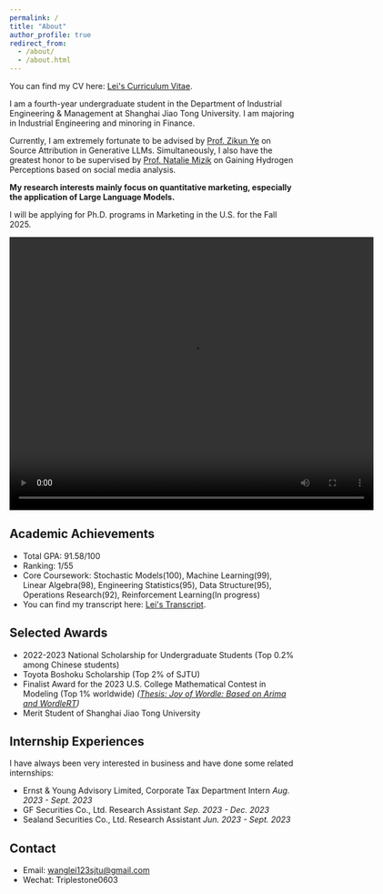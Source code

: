 ```yaml
---
permalink: /
title: "About"
author_profile: true
redirect_from: 
  - /about/
  - /about.html
---
```



You can find my CV here: [Lei's Curriculum Vitae](../Lei_CV_latex.pdf).

I am a fourth-year undergraduate student in the Department of Industrial Engineering & Management at Shanghai Jiao Tong University. I am majoring in Industrial Engineering and minoring in Finance.

Currently, I am extremely fortunate to be advised by [Prof. Zikun Ye](https://zikunye.com/) on Source Attribution in Generative LLMs. Simultaneously, I also have the greatest honor to be supervised by [Prof. Natalie Mizik](https://foster.uw.edu/faculty-research/directory/natalie-mizik/) on Gaining Hydrogen Perceptions based on social media analysis. 

**My research interests mainly focus on quantitative marketing, especially the application of Large Language Models.**

I will be applying for Ph.D. programs in Marketing in the U.S. for the Fall 2025.



<video width="640" height="480" controls>
  <source src="/videos/video.mp4" type="video/mp4">
  您的浏览器不支持视频标签。
</video>

Academic Achievements
------
* Total GPA: 91.58/100
* Ranking: 1/55
* Core Coursework: Stochastic Models(100), Machine Learning(99), Linear Algebra(98), Engineering Statistics(95), Data Structure(95), Operations Research(92), Reinforcement Learning(In progress)
* You can find my transcript here: [Lei's Transcript](../files/Transcript.pdf).

Selected Awards
------
* 2022-2023 National Scholarship for Undergraduate Students (Top 0.2% among Chinese students)
* Toyota Boshoku Scholarship (Top 2% of SJTU)
* Finalist Award for the 2023 U.S. College Mathematical Contest in Modeling (Top 1% worldwide) _([Thesis: Joy of Wordle: Based on Arima and WordleRT](../files/2312998.pdf))_
* Merit Student of Shanghai Jiao Tong University

Internship Experiences
------
I have always been very interested in business and have done some related internships:
* Ernst & Young Advisory Limited, Corporate Tax Department Intern                                 _Aug. 2023 - Sept. 2023_
* GF Securities Co., Ltd.   Research Assistant                                                  _Sep. 2023 - Dec. 2023_
* Sealand Securities Co., Ltd. Research Assistant                                             _Jun. 2023 - Sept. 2023_

Contact
------
* Email: wanglei123sjtu@gmail.com
* Wechat: Triplestone0603

